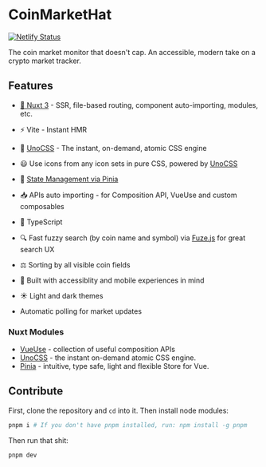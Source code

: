 # CoinMarketHat

[![Netlify Status](https://api.netlify.com/api/v1/badges/c3435894-930d-4188-9eb9-7047c2754e32/deploy-status)](https://app.netlify.com/sites/coin-market-hat/deploys)

The coin market monitor that doesn't cap. An accessible, modern take on a crypto market tracker.

## Features

- [💚 Nuxt 3](https://v3.nuxtjs.org) - SSR, file-based routing, component auto-importing, modules, etc.

- ⚡️ Vite - Instant HMR

- 🎨 [UnoCSS](https://github.com/antfu/unocss) - The instant, on-demand, atomic CSS engine

- 😃 Use icons from any icon sets in pure CSS, powered by [UnoCSS](https://github.com/antfu/unocss)

- 🍍 [State Management via Pinia](https://pinia.esm.dev/)

- 📥 APIs auto importing - for Composition API, VueUse and custom composables

- 🦾 TypeScript

- 🔍 Fast fuzzy search (by coin name and symbol) via [Fuze.js](https://fusejs.io/) for great search UX

- ⚖️ Sorting by all visible coin fields

- 🦮 Built with accessiblity and mobile experiences in mind

- ☀️ Light and dark themes

- Automatic polling for market updates

### Nuxt Modules

- [VueUse](https://github.com/vueuse/vueuse) - collection of useful composition APIs
- [UnoCSS](https://github.com/antfu/unocss) - the instant on-demand atomic CSS engine.
- [Pinia](https://pinia.esm.dev/) - intuitive, type safe, light and flexible Store for Vue.

## Contribute

First, clone the repository and `cd` into it. Then install node modules:

```bash
pnpm i # If you don't have pnpm installed, run: npm install -g pnpm
```

Then run that shit:

```bash
pnpm dev
```
